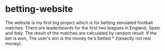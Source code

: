# betting-website
The website is my first big project which is for betting simulated football matches. There are leaderboards for the first two leagues in England, Spain and Italy. The result of the matches are calculated by random result. If the bet is won, The user's win is the money he's betted * 2(exactly not real money).
